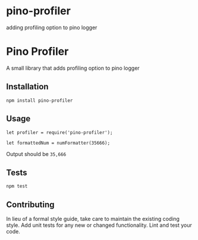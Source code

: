 # pino-profiler
adding profiling option to pino logger

Pino Profiler
=========

A small library that adds profiling option to pino logger

## Installation

  `npm install pino-profiler`

## Usage

    let profiler = require('pino-profiler');

    let formattedNum = numFormatter(35666);


  Output should be `35,666`


## Tests

  `npm test`

## Contributing

In lieu of a formal style guide, take care to maintain the existing coding style. Add unit tests for any new or changed functionality. Lint and test your code.